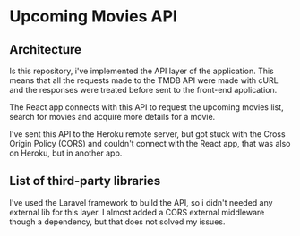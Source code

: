 # Upcoming Movies API

## Architecture
Is this repository, i've implemented the API layer of the application. This means that all the requests made to the TMDB API were made with cURL and the responses were treated before sent to the front-end application.

The React app connects with this API to request the upcoming movies list, search for movies and acquire more details for a movie.

I've sent this API to the Heroku remote server, but got stuck with the Cross Origin Policy (CORS) and couldn't connect with the React app, that was also on Heroku, but in another app.

## List of third-party libraries
I've used the Laravel framework to build the API, so i didn't needed any external lib for this layer. I almost added a CORS external middleware though a dependency, but that does not solved my issues.

